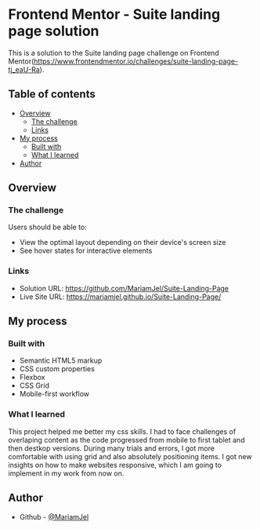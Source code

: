 # Frontend Mentor - Suite landing page solution

This is a solution to the Suite landing page challenge on Frontend Mentor(https://www.frontendmentor.io/challenges/suite-landing-page-tj_eaU-Ra). 
## Table of contents

- [Overview](#overview)
  - [The challenge](#the-challenge)
  - [Links](#links)
- [My process](#my-process)
  - [Built with](#built-with)
  - [What I learned](#what-i-learned)
- [Author](#author)




## Overview

### The challenge

Users should be able to:

- View the optimal layout depending on their device's screen size
- See hover states for interactive elements



### Links

- Solution URL: https://github.com/MariamJel/Suite-Landing-Page
- Live Site URL: https://mariamjel.github.io/Suite-Landing-Page/

## My process

### Built with

- Semantic HTML5 markup
- CSS custom properties
- Flexbox
- CSS Grid
- Mobile-first workflow



### What I learned

This project helped me better my css skills. I had to face challenges of overlaping content as the code progressed from mobile  to first tablet and then destkop versions. During many trials and errors, I got more comfortable with using grid and also absolutely positioning items.
I got new insights on how to make websites responsive, which I am going to implement in my work from now on.






## Author

- Github - [@MariamJel](https://github.com/MariamJel)




